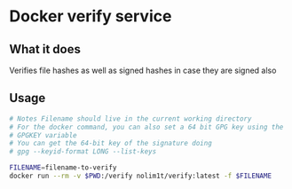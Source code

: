 # Docker verify service

## What it does

Verifies file hashes as well as signed hashes in case they are signed also

## Usage

```bash
# Notes Filename should live in the current working directory
# For the docker command, you can also set a 64 bit GPG key using the
# GPGKEY variable
# You can get the 64-bit key of the signature doing
# gpg --keyid-format LONG --list-keys

FILENAME=filename-to-verify
docker run --rm -v $PWD:/verify nolim1t/verify:latest -f $FILENAME
```
